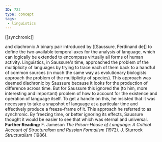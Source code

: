```yaml
---
ID: 722
type: concept
tags: 
 - linguistics
---
```


[[synchronic]]

 and diachronic A
binary pair introduced by [[Saussure, Ferdinand de]] to define the two
available temporal axes for the analysis of language, which can
logically be extended to encompass virtually all forms of human
activity. Linguistics, in Saussure's time, approached the problem of the
multiplicity of languages by trying to trace each of them back to a
handful of common sources (in much the same way as evolutionary
biologists approach the problem of the multiplicity of species). This
approach was deemed diachronic by Saussure because it looks for the
production of difference across time. But for Saussure this ignored the
(to him, more interesting and important) problem of how to account for
the existence and operation of language itself. To get a handle on this,
he insisted that it was necessary to take a snapshot of language at a
particular time and effectively produce a freeze-frame of it. This
approach he referred to as synchronic. By freezing time, or better
ignoring its effects, Saussure thought it would be easier to see that
which was eternal and universal.
**Further Reading:** F. Jameson *The Prison-House of Language: A
Critical Account of Structuralism and Russian Formalism* (1972).
J. Sturrock *Structuralism* (1986).

